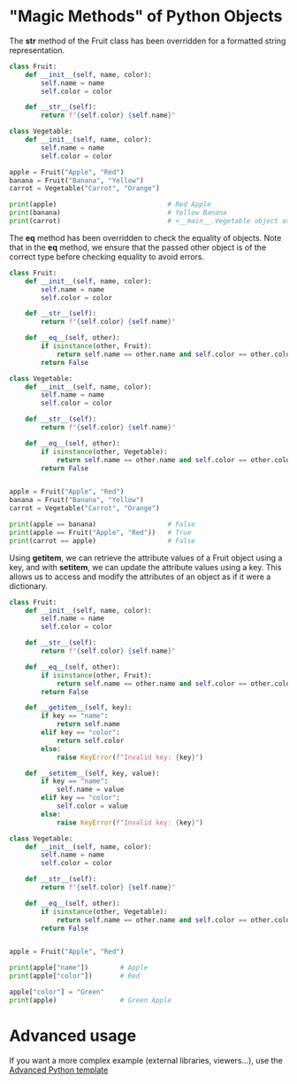 # "Magic Methods" of Python Objects

The __str__ method of the Fruit class has been overridden for a formatted string representation. 

```python runnable
class Fruit:
    def __init__(self, name, color):
        self.name = name
        self.color = color

    def __str__(self):
        return f"{self.color} {self.name}"

class Vegetable:
    def __init__(self, name, color):
        self.name = name
        self.color = color

apple = Fruit("Apple", "Red")
banana = Fruit("Banana", "Yellow")
carrot = Vegetable("Carrot", "Orange")

print(apple)                            # Red Apple
print(banana)                           # Yellow Banana
print(carrot)                           # <__main__.Vegetable object at 0x000000000000>
```
The __eq__ method has been overridden to check the equality of objects. Note that in the __eq__ method, we ensure that the passed other object is of the correct type before checking equality to avoid errors.

```python runnable
class Fruit:
    def __init__(self, name, color):
        self.name = name
        self.color = color

    def __str__(self):
        return f"{self.color} {self.name}"

    def __eq__(self, other):
        if isinstance(other, Fruit):
            return self.name == other.name and self.color == other.color
        return False

class Vegetable:
    def __init__(self, name, color):
        self.name = name
        self.color = color

    def __str__(self):
        return f"{self.color} {self.name}"

    def __eq__(self, other):
        if isinstance(other, Vegetable):
            return self.name == other.name and self.color == other.color
        return False


apple = Fruit("Apple", "Red")
banana = Fruit("Banana", "Yellow")
carrot = Vegetable("Carrot", "Orange")

print(apple == banana)                  # False
print(apple == Fruit("Apple", "Red"))   # True
print(carrot == apple)                  # False
```
Using __getitem__, we can retrieve the attribute values of a Fruit object using a key, and with __setitem__, we can update the attribute values using a key. This allows us to access and modify the attributes of an object as if it were a dictionary.

```python runnable
class Fruit:
    def __init__(self, name, color):
        self.name = name
        self.color = color

    def __str__(self):
        return f"{self.color} {self.name}"

    def __eq__(self, other):
        if isinstance(other, Fruit):
            return self.name == other.name and self.color == other.color
        return False

    def __getitem__(self, key):
        if key == "name":
            return self.name
        elif key == "color":
            return self.color
        else:
            raise KeyError(f"Invalid key: {key}")

    def __setitem__(self, key, value):
        if key == "name":
            self.name = value
        elif key == "color":
            self.color = value
        else:
            raise KeyError(f"Invalid key: {key}")

class Vegetable:
    def __init__(self, name, color):
        self.name = name
        self.color = color

    def __str__(self):
        return f"{self.color} {self.name}"

    def __eq__(self, other):
        if isinstance(other, Vegetable):
            return self.name == other.name and self.color == other.color
        return False


apple = Fruit("Apple", "Red")

print(apple["name"])        # Apple
print(apple["color"])       # Red

apple["color"] = "Green"
print(apple)                # Green Apple
```


# Advanced usage

If you want a more complex example (external libraries, viewers...), use the [Advanced Python template](https://tech.io/select-repo/429)
